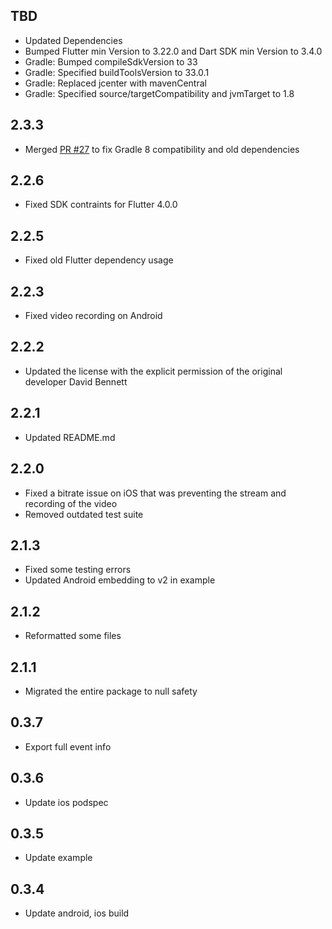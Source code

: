 ## TBD

* Updated Dependencies
* Bumped Flutter min Version to 3.22.0 and Dart SDK min Version to 3.4.0
* Gradle: Bumped compileSdkVersion to 33
* Gradle: Specified buildToolsVersion to 33.0.1
* Gradle: Replaced jcenter with mavenCentral
* Gradle: Specified source/targetCompatibility and jvmTarget to 1.8


## 2.3.3

* Merged [PR #27](https://github.com/emiliodallatorre/flutter_rtmp_broadcaster/pull/27) to fix Gradle 8 compatibility and old dependencies


## 2.2.6

* Fixed SDK contraints for Flutter 4.0.0

## 2.2.5

* Fixed old Flutter dependency usage

## 2.2.3

* Fixed video recording on Android

## 2.2.2

* Updated the license with the explicit permission of the original developer David Bennett

## 2.2.1

* Updated README.md

## 2.2.0

* Fixed a bitrate issue on iOS that was preventing the stream and recording of the video
* Removed outdated test suite

## 2.1.3

* Fixed some testing errors
* Updated Android embedding to v2 in example

## 2.1.2

* Reformatted some files

## 2.1.1

* Migrated the entire package to null safety

## 0.3.7

* Export full event info

## 0.3.6

* Update ios podspec

## 0.3.5

* Update example

## 0.3.4

* Update android, ios build

